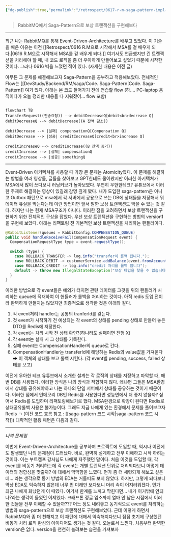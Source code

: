 ```yaml
---
{"dg-publish":true,"permalink":"/retrospect/0617-r-m-saga-pattern-impl-feat-redis/","noteIcon":"","created":"2025-06-20T21:45:38.007+09:00","updated":"2025-07-13T21:29:38.621+09:00"}
---
```



> RabbitMQ에서 Saga-Pattern으로 보상 트랜잭션을 구현해보다 

--- 
최근 나는 RabbitMQ를 통해 Event-Driven-Architecture를 배우고 있었다.
이 기술을 배운 이유는 이전 [[Retrospect/0616 R.M으로 시작해서 MSA를 겉 배우게 되다.\|0616 R.M으로 시작해서 MSA를 겉 배우게 되다.]] 여기서도 언급했지만 긴 트랜잭션을 처리해야 할 때, 내 코드 로직을 좀 더 우아하게 만들어보고 싶었기 때문에 시작한 것이다.
그러다 0616 벽을 느꼈던 적이 있다. (자세한 내용은 이전 글)

아무튼 그 문제를 해결해보고자 Saga-Pattern을 공부하고 적용해보았다.
전체적인 Flow는 [[DevStudy/Backend/RM/saga/Code. Saga-Pattern\|Code. Saga-Pattern]] 여기 있다.
아래는 본 코드 들어가기 전에 연습할 flow  (하.... PC-laptop 움직이다가 오늘 정리한 내용들 다 지워졌어... flow 포함)
```mermaid

flowchart TB
TransferRequest((전송요청)) --> debitDecreaseQ[debit<br>decrease Q]
debitDecreaseQ --> debitDecrease((A 잔액 감소))

debitDecrease --> |실패| compensationQ[Compensation Q]
debitDecrease --> |성공| creditIncreaseQ[credit<br>increase Q]

creditIncreaseQ --> creditIncrease((B 잔액 증가))
creditIncrease --> |실패| compensationQ
creditIncrease --> |성공| somethingQ 
```

--- 
Event-Driven 아키텍쳐를 사용할 때 가장 큰 문제는 Atomicity였다. 
이 문제를 해결하는 방법을 여러 영상들, 글들을 찾아보고 GPT한테도 물어봤지만 이러한 아키텍쳐가 MSA에서 많이 쓰다보니 러닝커브가 높아보였다.
우연히 우한한테크? 유튜브에서 이러한 주제로 해결하는 영상이 있길래 감명 깊게 봤다. 내가 도입한 saga-pattern은 아니고 Outbox 패턴으로 msa에서 각 서버에서 공용으로 쓰는 DB에 상태들을 저장해서 뭐 데이터 유실을 막는다는데 이런 방법이면 앞서 말한 보상 트랜잭션도 막을 수 있는 것 같다.
하지만 나는 현재 MSA구조가 아니다. 이러한 점을 고려하면서 보상 트랜잭션을 구현하기 위한 전체적인 구상을 잡았다.
우선 보상 트랜잭션을 구현하는 방법의 version1을 구현해 보았다.
아래는 리팩토링 전 기본적인 보상 트랜잭션을 처리하는 핸들러이다.
```java 
@RabbitListener(queues = RabbitConfig.COMPENSATION_QUEUE)  
public void handleReceiveFail(CompensationRequest event) {  
  CompensationRequestType type = event.requestType();  
  
  switch (type) {  
    case ROLLBACK_TRANSFER -> log.info("transfer이 롤백 됩니다.");  
    case ROLLBACK_DEBIT -> customerService.addBalance(event.fromAccountId(), event.amount());  
    case ROLLBACK_CREDIT -> log.info("credit 처리를 롤백 합니다");  
    default -> throw new IllegalStateException("보상 타입을 찾을 수 없습니다");  
  }  
}
```
이러한 방법으로 각 event들은 예외가 터지면 관련 데이터를 그것을 위의 핸들러가 처리하는 queue에 적재하여 이 핸들러가 롤백을 처리하는 것이다. 아직 redis 도입 전이라 완벽하게 만들지는 않았지만 최종적으로 생각한 것은 아래와 같다.
 1. 각 event처리 handler는 공통의 tranferId를 갖는다.
 2. 첫 event가 시작하기 전 예상되는 각 event의 상태를 pending 상태로 만들어 놓은 DTO를 Redis에 저장한다.
 3. 각 event는 처리 시작 전 상태 확인?(하나라도 실패이면 진행 X) 
 4. 각 event는 실패 시 그 상태를 기록한다.
 5. 실패 event는 CompensationHandler의 queue로 간다.
 6. CompensationHandler는 transferId에 해당하는 Redis의 value값을 가져온다 ➡ 이 객체의 상태를 보고 롤백 시킨다. (각 event별 pending, success, failed 상태를 보고)

이전에 우아한 테크 유튜브에서 소개한 설계는 각 로직의 상태를 저장하고 파악할 때, 매번 DB를 사용했다. 
이러한 방식은 나의 방식과 적합하지 않다. 왜냐면 그들은 MSA환경에서 상태를 공유해야하고 나는 하나의 단일 서버에서 상태를 공유하는 것이기 때문이다. 이러한 점에서 인메모리 DB인 Redis를 사용한다면 성능면에서 더 좋지 않을까? 싶어서 Redis를 도입하며 리팩토링해보기로 했다.
MSA환경으로 확장이 된다면 Redis로 상태공유롤백 사용은 불가능이다. 그래도 지금 나에게 있는 환경에서 문제를 풀어보고자 Redis ㄱ (이전 코드 흐름 참고 : [[saga-pattern 코드 시작\|saga-pattern 코드 시작]]) 대략적인 활용 패턴은 다음과 같다.


--- 
*나의 문제점*

이번에 Event-Driven-Architecture를 공부하며 프로젝트에 도입할 때, 역시나 이전에도 발생했던 나의 문제점이 드러났다. 바로, 완벽히 설계하고 전부 이해하고 시작 하려는 것이다. 이는 부트캠프 강사님도 나에게 자주했던 말이다.
처음 이것을 도입할 때, 각 event를 비동기 처리하는데 각 event는 개별 트랜잭션 단위로 처리되다보니 어떻게 데이터의 정합성을 맞출까? 에 대해서 막막함을 느꼈다. 먼가 좀 더 세련되게 해보고 싶은데... 라는 생각으로 동기 방법의 EDA는 거들떠도 보지 않았다.
하지만, 그렇게 되다보니 막상 EDA도 익숙하지 않은데 너무 먼 미래만 보다보니 머리 속이 어지러워졌다.
먼가 최근 나에게 화났던게 이 때였다. 여기서 한계를 느끼고 막힌다면... 내가 이거밖에 안되나?라는 생각이 들었던 어제였다. 크래프톤 정글 입소까지 얼마 안 남은 시점에서 이러한 것들을 전부 이해할 수 있을까??? 어느 정도 내려놓고 동기식으로 event를 처리하는 방법과 saga-pattern으로 보상 트랜잭션도 구현해보았다.
근데 이렇게 하면서 RabbitMQ와 좀 더 친해지고 이 패턴에 대해서 익숙해지다보니 점점 초기에 구상했던 비동기 처리 로직 완성의 아이디어도 생기는 것 같다.
오늘로서 느낀다. 처음부터 완벽한 version은 없다. version을 천천히 늘려보는 습관을 가져보자 